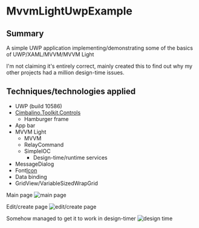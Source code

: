 ﻿# MvvmLightUwpExample 
## Summary
A simple UWP application implementing/demonstrating some of the basics of UWP/XAML/MVVM/MVVM Light

I'm not claiming it's entirely correct, mainly created this to find out why my other projects had a million design-time issues.

## Techniques/technologies applied
* UWP (build 10586)
* [Cimbalino.Toolkit.Controls](https://github.com/Cimbalino/Cimbalino-Toolkit)
    * Hamburger frame
* App bar
* MVVM Light
    * MVVM
    * RelayCommand
    * SimpleIOC
        * Design-time/runtime services
* MessageDialog
* Font[Icon](https://msdn.microsoft.com/en-us/windows/uwp/controls-and-patterns/segoe-ui-symbol-font)
* Data binding
* GridView/VariableSizedWrapGrid

Main page
![main page](http://i.imgur.com/DOSynZy.png)

Edit/create page
![edit/create page](http://i.imgur.com/fP2PtEX.png)

Somehow managed to get it to work in design-timer
![design time](http://i.imgur.com/riaX17k.png)